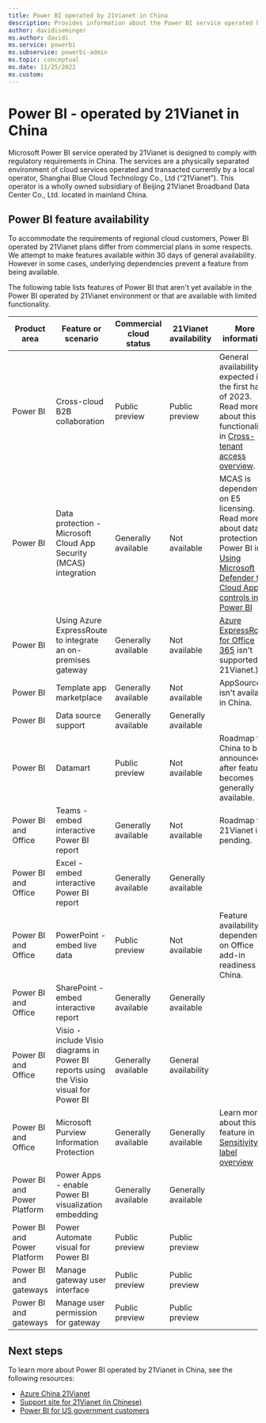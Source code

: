 ```yaml
---
title: Power BI operated by 21Vianet in China
description: Provides information about the Power BI service operated by 21Vianet in China, including feature parity details
author: davidiseminger
ms.author: davidi
ms.service: powerbi
ms.subservice: powerbi-admin
ms.topic: conceptual 
ms.date: 11/25/2022
ms.custom: 
---
```


# Power BI - operated by 21Vianet in China

Microsoft Power BI service operated by 21Vianet is designed to comply with regulatory requirements in China. The services are a physically separated environment of cloud services operated and transacted currently by a local operator, Shanghai Blue Cloud Technology Co., Ltd (“21Vianet”). This operator is a wholly owned subsidiary of Beijing 21Vianet Broadband Data Center Co., Ltd. located in mainland China.


## Power BI feature availability

To accommodate the requirements of regional cloud customers, Power BI operated by 21Vianet plans differ from commercial plans in some respects. We attempt to make features available within 30 days of general availability. However in some cases, underlying dependencies prevent a feature from being available.

The following table lists features of Power BI that aren't yet available in the Power BI operated by 21Vianet environment or that are available with limited functionality. 

|Product area | Feature or scenario | Commercial cloud status | 21Vianet availability | More information |
|----|----|----|----|----|
|Power BI | Cross-cloud B2B collaboration | Public preview | Public preview | General availability expected in the first half of 2023. Read more about this functionality in [Cross-tenant access overview](/azure/active-directory/external-identities/cross-tenant-access-overview#microsoft-cloud-settings). |
|Power BI | Data protection - Microsoft Cloud App Security (MCAS) integration |Generally available | Not available | MCAS is dependent on E5 licensing. Read more about data protection for Power BI in [Using Microsoft Defender for Cloud Apps controls in Power BI](service-security-using-defender-for-cloud-apps-controls.md) |
|Power BI | Using Azure ExpressRoute to integrate an on-premises gateway | Generally available | Not available | [Azure ExpressRoute for Office 365](/microsoft-365/enterprise/azure-expressroute) isn't supported for 21Vianet.) |
|Power BI | Template app marketplace | Generally available | Not available | AppSource isn't available in China. |
| Power BI | Data source support | Generally available | Generally available |  |
| Power BI | Datamart | Public preview | Not available | Roadmap for China to be announced after feature becomes generally available. |
| Power BI and Office | Teams - embed interactive Power BI report | Generally available | Not available | Roadmap for 21Vianet is pending.|
| Power BI and Office | Excel - embed interactive Power BI report | Generally available | Generally available | |
|Power BI and Office | PowerPoint - embed live data | Public preview | Not available | Feature availability is dependent on Office add-in readiness in China. |
|Power BI and Office | SharePoint - embed interactive report | Generally available | Generally available | |
|Power BI and Office | Visio - include Visio diagrams in Power BI reports using the Visio visual for Power BI | Generally available | General availability | |
|Power BI and Office | Microsoft Purview Information Protection | Generally available | Generally available | Learn more about this feature in [Sensitivity label overview](service-security-sensitivity-label-overview.md) |
|Power BI and Power Platform | Power Apps - enable Power BI visualization embedding | Generally available | Generally available | |
|Power BI and Power Platform | Power Automate visual for Power BI | Public preview | Public preview | |
|Power BI and gateways | Manage gateway user interface | Public preview | Public preview |  |
|Power BI and gateways | Manage user permission for gateway | Public preview | Public preview |  |


## Next steps

To learn more about Power BI operated by 21Vianet in China, see the following resources:

- [Azure China 21Vianet](/azure/china/china-welcome)
- [Support site for 21Vianet (in Chinese)](https://www.21vbluecloud.com/Dynamics365/)
- [Power BI for US government customers](service-govus-overview.md)